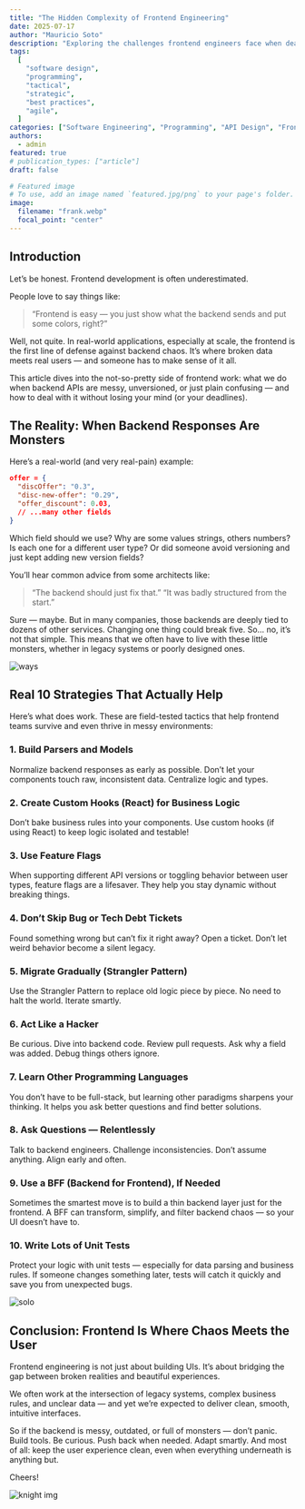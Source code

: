 ```yaml
---
title: "The Hidden Complexity of Frontend Engineering"
date: 2025-07-17
author: "Mauricio Soto"
description: "Exploring the challenges frontend engineers face when dealing with inconsistent backend APIs and strategies to manage complexity."
tags:
  [
    "software design",
    "programming",
    "tactical",
    "strategic",
    "best practices",
    "agile",
  ]
categories: ["Software Engineering", "Programming", "API Design", "Frontend"]
authors:
  - admin
featured: true
# publication_types: ["article"]
draft: false

# Featured image
# To use, add an image named `featured.jpg/png` to your page's folder.
image:
  filename: "frank.webp"
  focal_point: "center"
---
```


## Introduction

Let’s be honest. Frontend development is often underestimated.

People love to say things like:

> “Frontend is easy — you just show what the backend sends and put some colors, right?”

Well, not quite. In real-world applications, especially at scale, the frontend is the first line of defense against backend chaos. It’s where broken data meets real users — and someone has to make sense of it all.

This article dives into the not-so-pretty side of frontend work: what we do when backend APIs are messy, unversioned, or just plain confusing — and how to deal with it without losing your mind (or your deadlines).

## The Reality: When Backend Responses Are Monsters

Here’s a real-world (and very real-pain) example:

```json
offer = {
  "discOffer": "0.3",
  "disc-new-offer": "0.29",
  "offer_discount": 0.03,
  // ...many other fields
}
```

Which field should we use?
Why are some values strings, others numbers?
Is each one for a different user type? Or did someone avoid versioning and just kept adding new version fields?

You’ll hear common advice from some architects like:

> “The backend should just fix that.”
> “It was badly structured from the start.”

Sure — maybe. But in many companies, those backends are deeply tied to dozens of other services. Changing one thing could break five. So… no, it’s not that simple. This means that we often have to live with these little monsters, whether in legacy systems or poorly designed ones.

![ways](way.webp)

## Real 10 Strategies That Actually Help

Here’s what does work. These are field-tested tactics that help frontend teams survive and even thrive in messy environments:

### 1. Build Parsers and Models

Normalize backend responses as early as possible. Don’t let your components touch raw, inconsistent data. Centralize logic and types.

### 2. Create Custom Hooks (React) for Business Logic

Don’t bake business rules into your components. Use custom hooks (if using React) to keep logic isolated and testable!

### 3. Use Feature Flags

When supporting different API versions or toggling behavior between user types, feature flags are a lifesaver. They help you stay dynamic without breaking things.

### 4. Don’t Skip Bug or Tech Debt Tickets

Found something wrong but can’t fix it right away? Open a ticket. Don’t let weird behavior become a silent legacy.

### 5. Migrate Gradually (Strangler Pattern)

Use the Strangler Pattern to replace old logic piece by piece. No need to halt the world. Iterate smartly.

### 6. Act Like a Hacker

Be curious. Dive into backend code. Review pull requests. Ask why a field was added. Debug things others ignore.

### 7. Learn Other Programming Languages

You don’t have to be full-stack, but learning other paradigms sharpens your thinking. It helps you ask better questions and find better solutions.

### 8. Ask Questions — Relentlessly

Talk to backend engineers. Challenge inconsistencies. Don’t assume anything. Align early and often.

### 9. Use a BFF (Backend for Frontend), If Needed

Sometimes the smartest move is to build a thin backend layer just for the frontend. A BFF can transform, simplify, and filter backend chaos — so your UI doesn’t have to.

### 10. Write Lots of Unit Tests

Protect your logic with unit tests — especially for data parsing and business rules. If someone changes something later, tests will catch it quickly and save you from unexpected bugs.

![solo](solo.webp)

## Conclusion: Frontend Is Where Chaos Meets the User

Frontend engineering is not just about building UIs. It’s about bridging the gap between broken realities and beautiful experiences.

We often work at the intersection of legacy systems, complex business rules, and unclear data — and yet we’re expected to deliver clean, smooth, intuitive interfaces.

So if the backend is messy, outdated, or full of monsters — don’t panic.
Build tools. Be curious. Push back when needed. Adapt smartly. And most of all: keep the user experience clean, even when everything underneath is anything but.

Cheers!

![knight img](knight.webp)
